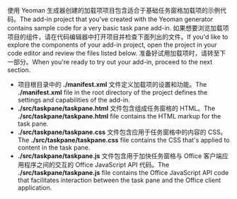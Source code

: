 <span data-ttu-id="cf77d-101">使用 Yeoman 生成器创建的加载项项目包含适合于基础任务窗格加载项的示例代码。</span><span class="sxs-lookup"><span data-stu-id="cf77d-101">The add-in project that you've created with the Yeoman generator contains sample code for a very basic task pane add-in.</span></span> <span data-ttu-id="cf77d-102">如果想要浏览加载项项目的组件，请在代码编辑器中打开项目并检查下面列出的文件。</span><span class="sxs-lookup"><span data-stu-id="cf77d-102">If you'd like to explore the components of your add-in project, open the project in your code editor and review the files listed below.</span></span> <span data-ttu-id="cf77d-103">准备好试用加载项时，请转至下一部分。</span><span class="sxs-lookup"><span data-stu-id="cf77d-103">When you're ready to try out your add-in, proceed to the next section.</span></span>

- <span data-ttu-id="cf77d-104">项目根目录中的 **./manifest.xml** 文件定义加载项的设置和功能。</span><span class="sxs-lookup"><span data-stu-id="cf77d-104">The **./manifest.xml** file in the root directory of the project defines the settings and capabilities of the add-in.</span></span>
- <span data-ttu-id="cf77d-105">**./src/taskpane/taskpane.html** 文件包含组成任务窗格的 HTML。</span><span class="sxs-lookup"><span data-stu-id="cf77d-105">The **./src/taskpane/taskpane.html** file contains the HTML markup for the task pane.</span></span>
- <span data-ttu-id="cf77d-106">**./src/taskpane/taskpane.css** 文件包含应用于任务窗格中的内容的 CSS。</span><span class="sxs-lookup"><span data-stu-id="cf77d-106">The **./src/taskpane/taskpane.css** file contains the CSS that's applied to content in the task pane.</span></span>
- <span data-ttu-id="cf77d-107">**./src/taskpane/taskpane.js** 文件包含用于加快任务窗格与 Office 客户端应用程序之间的交互的 Office JavaScript API 代码。</span><span class="sxs-lookup"><span data-stu-id="cf77d-107">The **./src/taskpane/taskpane.js** file contains the Office JavaScript API code that facilitates interaction between the task pane and the Office client application.</span></span>

